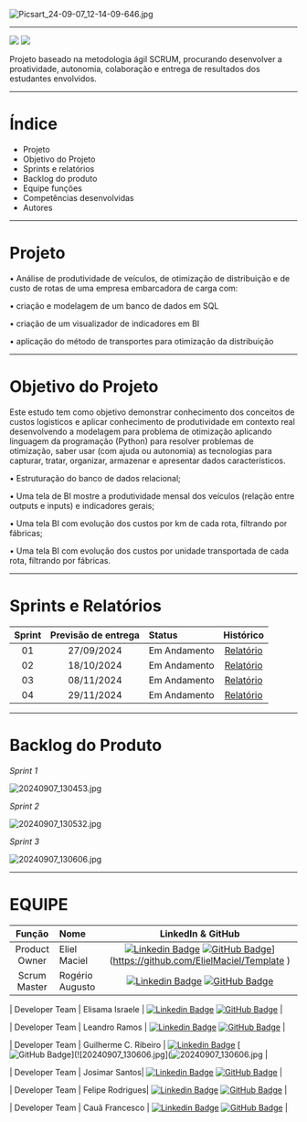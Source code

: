 ![Picsart_24-09-07_12-14-09-646.jpg](https://github.com/user-attachments/assets/da5b47c8-8ecd-4022-9b7b-c20d44ca4a46)

------------------------------------------------------------------------------------------------------------------------------------------

 <a href="http://fatecsjc-prd.azurewebsites.net/"><img src="https://img.shields.io/badge/INSTITUIÇÃO%3A-FATEC SÃO JOSÉ DOS CAMPOS-beige"/></a>
 <a href="https://conceptprimefatec.atlassian.net/jira/software/projects/CP3S/boards/3/backlog?assignee=unassigned%2C712020%3A8a58d1bf-2cab-4aad-84b1-37e0f078cfba"><img src="https://img.shields.io/badge/LINK:-JIRA SOFTWARE-blue"/></a>

Projeto baseado na metodologia ágil SCRUM, procurando desenvolver a proatividade, autonomia, colaboração e entrega de resultados dos estudantes envolvidos.

------------------------------------------------------------------------------------------------------------------------------------------

# Índice
* Projeto
* Objetivo do Projeto
* Sprints e relatórios
* Backlog do produto
* Equipe funções
* Competências desenvolvidas
* Autores

------------------------------------------------------------------------------------------------------------------------------------------

# Projeto 

• Análise de produtividade de veículos, de otimização de distribuição e de custo de rotas de uma empresa embarcadora de carga com:
 
• criação e modelagem de um banco de dados em SQL
 
• criação de um visualizador de indicadores em BI
 
• aplicação do método de transportes para otimização da distribuição

------------------------------------------------------------------------------------------------------------------------------------------

# Objetivo do Projeto


Este estudo tem como objetivo demonstrar conhecimento dos conceitos de custos logisticos e aplicar conhecimento de produtividade em contexto real desenvolvendo a modelagem para problema de otimização aplicando linguagem da programação (Python) para resolver problemas de otimização, saber usar (com ajuda ou autonomia) as tecnologias para capturar, tratar, organizar, armazenar e apresentar dados característicos.

• Estruturação do banco de dados relacional;

• Uma tela de BI mostre a produtividade mensal dos veículos (relação entre outputs e inputs) e indicadores gerais;
 
• Uma tela BI com evolução dos custos por km de cada rota, filtrando por fábricas;
 
• Uma tela BI com evolução dos custos por unidade transportada de cada rota, filtrando por fábricas.

------------------------------------------------------------------------------------------------------------------------------------------


# Sprints e Relatórios


| Sprint | Previsão de entrega | Status           | Histórico |
|:--:|:----------:|:-------------------|:-------------------------------------------------:|
| 01 | 27/09/2024 |  Em Andamento   | [Relatório](https://github.com/Guilhermecarvalhoribeiro/CONCEPTPRIME/files/15000826/DOCUMENTO.SPRINT.1.1.docx)|
| 02 | 18/10/2024 | Em Andamento   | [Relatório](https://github.com/Guilhermecarvalhoribeiro/CONCEPTPRIME/files/15227733/RELATORIO.API.-.SPRINT.2.Concept.1.docx)|
| 03 | 08/11/2024 |  Em Andamento | [Relatório](https://github.com/Guilhermecarvalhoribeiro/CONCEPTPRIME/files/15462388/RELATORIO.API.-.SPRINT.3.-.Copiar.docx)
| 04 | 29/11/2024 |   Em Andamento   | [Relatório](https://github.com/user-attachments/files/15878318/RELATORIO.API.-.SPRINT.4.-.1.docx)|

------------------------------------------------------------------------------------------------------------------------------------------

# Backlog do Produto 

_Sprint 1_

![20240907_130453.jpg](https://github.com/user-attachments/assets/8ba2832d-e62d-4532-b3ff-332ae87e83c3)

_Sprint 2_

![20240907_130532.jpg](https://github.com/user-attachments/assets/4be4b52a-55fb-4359-a1ae-8a8a7426b0e9)

_Sprint 3_

![20240907_130606.jpg](https://github.com/user-attachments/assets/4e9552ab-428a-44cc-b28a-7cb64178a633)


------------------------------------------------------------------------------------------------------------------------------------------

# EQUIPE

|    Função     | Nome                                  |  LinkedIn & GitHub |
| :-----------: | :------------------------------------ | :-------------------------------------------------------------------------------------------------------------------------------------------------------------------------------------------------------------------------------------------------------------------------------------------------------------------------: |
| Product Owner |   Eliel Maciel     |     [![Linkedin Badge](https://img.shields.io/badge/Linkedin-blue?style=flat-square&logo=Linkedin&logoColor=white)](https://www.linkedin.com/in/elielmaciel2022?utm_source=share&utm_campaign=share_via&utm_content=profile&utm_medium=android_app) [![GitHub Badge](https://img.shields.io/badge/GitHub-111217?style=flat-square&logo=github&logoColor=white)](https://img.shields.io/badge/GitHub-111217?style=flat-square&logo=github&logoColor=white)](https://github.com/ElielMaciel/Template )              |
| Scrum Master  | Rogério Augusto |      [![Linkedin Badge](https://img.shields.io/badge/Linkedin-blue?style=flat-square&logo=Linkedin&logoColor=white)](https://www.linkedin.com/in/rog%C3%A9rio-augusto-85b115199/) [![GitHub Badge](https://img.shields.io/badge/GitHub-111217?style=flat-square&logo=github&logoColor=white)](https://github.com/rogeriopereira01)     |




|  Developer Team  | Elisama Israele             |         [![Linkedin Badge](https://img.shields.io/badge/Linkedin-blue?style=flat-square&logo=Linkedin&logoColor=white)](https://www.linkedin.com/in/elisama-silva-a11a3b277?utm_source=share&utm_campaign=share_via&utm_content=profile&utm_medium=android_app) [![GitHub Badge](https://img.shields.io/badge/GitHub-111217?style=flat-square&logo=github&logoColor=white)](https://github.com/ElisamaIsraele)      |


|  Developer Team | Leandro Ramos    |           [![Linkedin Badge](https://img.shields.io/badge/Linkedin-blue?style=flat-square&logo=Linkedin&logoColor=white)](https://www.linkedin.com/in/leandro-ramos-193040277/) [![GitHub Badge](https://img.shields.io/badge/GitHub-111217?style=flat-square&logo=github&logoColor=white)](https://github.com)          |

| Developer Team | Guilherme C. Ribeiro |      [![Linkedin Badge](https://img.shields.io/badge/Linkedin-blue?style=flat-square&logo=Linkedin&logoColor=white)](https://www.linkedin.com/in/guilherme-c-ribeiro-914245222) [![GitHub Badge](https://img.shields.io/badge/GitHub-111217?style=flat-square&logo=github&logoColor=white)](![20240907_130606.jpg](![20240907_130606.jpg](https://github.com/Guilhermecarvalhoribeiro)
   |


| Developer Team | Josimar Santos|      [![Linkedin Badge](https://img.shields.io/badge/Linkedin-blue?style=flat-square&logo=Linkedin&logoColor=white)](https://www.linkedin.com/in/josimar-santos-2b4329288?utm_source=share&utm_campaign=share_via&utm_content=profile&utm_medium=android_app) [![GitHub Badge](https://img.shields.io/badge/GitHub-111217?style=flat-square&logo=github&logoColor=white)](https://github.com)     |


| Developer Team | Felipe Rodrigues|      [![Linkedin Badge](https://img.shields.io/badge/Linkedin-blue?style=flat-square&logo=Linkedin&logoColor=white)](https://www.linkedin.com/in/felipe-rodrigues-silva-234249169?utm_source=share&utm_campaign=share_via&utm_content=profile&utm_medium=android_app) [![GitHub Badge](https://img.shields.io/badge/GitHub-111217?style=flat-square&logo=github&logoColor=white)](https://github.com/Feliperodrigues17)     |


| Developer Team | Cauã Francesco |      [![Linkedin Badge](https://img.shields.io/badge/Linkedin-blue?style=flat-square&logo=Linkedin&logoColor=white)](https://www.linkedin.com) [![GitHub Badge](https://img.shields.io/badge/GitHub-111217?style=flat-square&logo=github&logoColor=white)](https://github.com)     |

